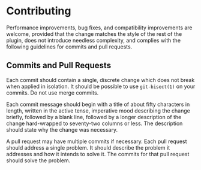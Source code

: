 # Contributing

Performance improvements, bug fixes, and compatibility improvements are
welcome, provided that the change matches the style of the rest of the
plugin, does not introduce needless complexity, and complies with the
following guidelines for commits and pull requests.


## Commits and Pull Requests

Each commit should contain a single, discrete change which does not
break when applied in isolation. It should be possible to use
`git-bisect(1)` on your commits. Do not use merge commits.

Each commit message should begin with a title of about fifty characters
in length, written in the active tense, imperative mood describing the
change briefly, followed by a blank line, followed by a longer
description of the change hard-wrapped to seventy-two columns or less.
The description should state why the change was necessary.

A pull request may have multiple commits if necessary. Each pull request
should address a single problem. It should describe the problem it
addresses and how it intends to solve it. The commits for that pull
request should solve the problem.
